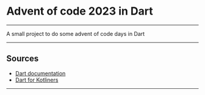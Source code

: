 # Advent of code 2023 in Dart

---

A small project to do some advent of code days in Dart

---

## Sources

- [Dart documentation](https://dart.dev/guides)
- [Dart for Kotliners](https://davidmigloz.medium.com/dart-for-kotliners-eb6d6a6676b)

---
